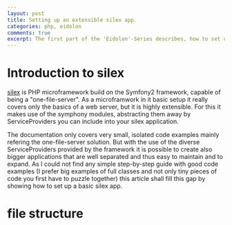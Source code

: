 ```yaml
---
layout: post
title: Setting up an extensible silex app
categories: php, eidolon
comments: true
excerpt: The first part of the 'Eidolon'-Series describes, how to set up a extensible and well maintainable silex server, using the availible ProviderInterfaces.
---
```

# Introduction to silex
[silex](http://silex.sensiolabs.org/) is PHP microframework build on the Symfony2 framework, capable of being a "one-file-server". As a microframwork in it basic setup it really covers only the basics of a web server, but it is highly extensible. For this it makes use of the symphony modules, abstracting them away by ServiceProviders you can include into your silex application.

The documentation only covers very small, isolated code examples mainly refering the one-file-server solution. But with the use of the diverse ServiceProviders provided by the framework it is possible to create also bigger applications that are well separated and thus easy to maintain and to expand. As I could not find any simple step-by-step guide with good code examples (I prefer big examples of full classes and not only tiny pieces of code you first have to puzzle together) this article shall fill this gap by showing how to set up a basic silex app. 

# file structure